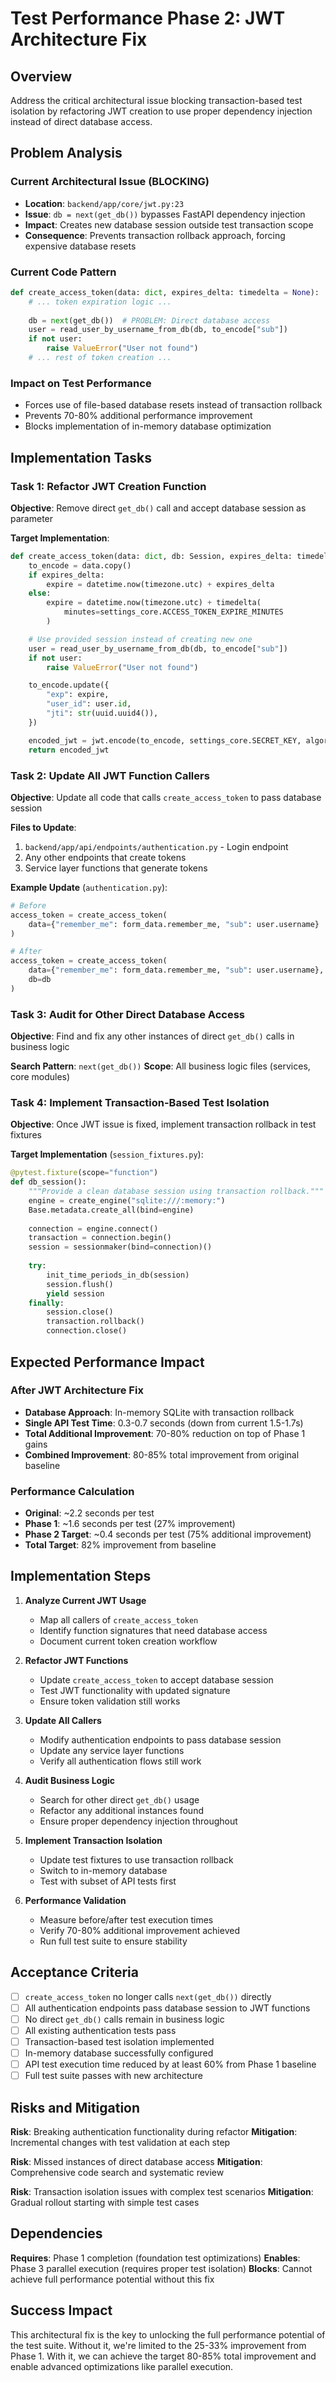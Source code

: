 # Test Performance Phase 2: JWT Architecture Fix

## Overview
Address the critical architectural issue blocking transaction-based test isolation by refactoring JWT creation to use proper dependency injection instead of direct database access.

## Problem Analysis

### Current Architectural Issue (BLOCKING)
- **Location**: `backend/app/core/jwt.py:23`
- **Issue**: `db = next(get_db())` bypasses FastAPI dependency injection
- **Impact**: Creates new database session outside test transaction scope
- **Consequence**: Prevents transaction rollback approach, forcing expensive database resets

### Current Code Pattern
```python
def create_access_token(data: dict, expires_delta: timedelta = None):
    # ... token expiration logic ...
    
    db = next(get_db())  # PROBLEM: Direct database access
    user = read_user_by_username_from_db(db, to_encode["sub"])
    if not user:
        raise ValueError("User not found")
    # ... rest of token creation ...
```

### Impact on Test Performance
- Forces use of file-based database resets instead of transaction rollback
- Prevents 70-80% additional performance improvement
- Blocks implementation of in-memory database optimization

## Implementation Tasks

### Task 1: Refactor JWT Creation Function
**Objective**: Remove direct `get_db()` call and accept database session as parameter

**Target Implementation**:
```python
def create_access_token(data: dict, db: Session, expires_delta: timedelta = None):
    to_encode = data.copy()
    if expires_delta:
        expire = datetime.now(timezone.utc) + expires_delta
    else:
        expire = datetime.now(timezone.utc) + timedelta(
            minutes=settings_core.ACCESS_TOKEN_EXPIRE_MINUTES
        )

    # Use provided session instead of creating new one
    user = read_user_by_username_from_db(db, to_encode["sub"])
    if not user:
        raise ValueError("User not found")

    to_encode.update({
        "exp": expire,
        "user_id": user.id,
        "jti": str(uuid.uuid4()),
    })

    encoded_jwt = jwt.encode(to_encode, settings_core.SECRET_KEY, algorithm="HS256")
    return encoded_jwt
```

### Task 2: Update All JWT Function Callers
**Objective**: Update all code that calls `create_access_token` to pass database session

**Files to Update**:
1. `backend/app/api/endpoints/authentication.py` - Login endpoint
2. Any other endpoints that create tokens
3. Service layer functions that generate tokens

**Example Update** (`authentication.py`):
```python
# Before
access_token = create_access_token(
    data={"remember_me": form_data.remember_me, "sub": user.username}
)

# After  
access_token = create_access_token(
    data={"remember_me": form_data.remember_me, "sub": user.username},
    db=db
)
```

### Task 3: Audit for Other Direct Database Access
**Objective**: Find and fix any other instances of direct `get_db()` calls in business logic

**Search Pattern**: `next(get_db())`
**Scope**: All business logic files (services, core modules)

### Task 4: Implement Transaction-Based Test Isolation
**Objective**: Once JWT issue is fixed, implement transaction rollback in test fixtures

**Target Implementation** (`session_fixtures.py`):
```python
@pytest.fixture(scope="function")
def db_session():
    """Provide a clean database session using transaction rollback."""
    engine = create_engine("sqlite:///:memory:")
    Base.metadata.create_all(bind=engine)
    
    connection = engine.connect()
    transaction = connection.begin()
    session = sessionmaker(bind=connection)()
    
    try:
        init_time_periods_in_db(session)
        session.flush()
        yield session
    finally:
        session.close()
        transaction.rollback()
        connection.close()
```

## Expected Performance Impact

### After JWT Architecture Fix
- **Database Approach**: In-memory SQLite with transaction rollback
- **Single API Test Time**: 0.3-0.7 seconds (down from current 1.5-1.7s)
- **Total Additional Improvement**: 70-80% reduction on top of Phase 1 gains
- **Combined Improvement**: 80-85% total improvement from original baseline

### Performance Calculation
- **Original**: ~2.2 seconds per test
- **Phase 1**: ~1.6 seconds per test (27% improvement)
- **Phase 2 Target**: ~0.4 seconds per test (75% additional improvement)
- **Total Target**: 82% improvement from baseline

## Implementation Steps

1. **Analyze Current JWT Usage**
   - Map all callers of `create_access_token`
   - Identify function signatures that need database access
   - Document current token creation workflow

2. **Refactor JWT Functions**
   - Update `create_access_token` to accept database session
   - Test JWT functionality with updated signature
   - Ensure token validation still works

3. **Update All Callers**
   - Modify authentication endpoints to pass database session
   - Update any service layer functions
   - Verify all authentication flows still work

4. **Audit Business Logic**
   - Search for other direct `get_db()` usage
   - Refactor any additional instances found
   - Ensure proper dependency injection throughout

5. **Implement Transaction Isolation**
   - Update test fixtures to use transaction rollback
   - Switch to in-memory database
   - Test with subset of API tests first

6. **Performance Validation**
   - Measure before/after test execution times
   - Verify 70-80% additional improvement achieved
   - Run full test suite to ensure stability

## Acceptance Criteria

- [ ] `create_access_token` no longer calls `next(get_db())` directly
- [ ] All authentication endpoints pass database session to JWT functions
- [ ] No direct `get_db()` calls remain in business logic
- [ ] All existing authentication tests pass
- [ ] Transaction-based test isolation implemented
- [ ] In-memory database successfully configured
- [ ] API test execution time reduced by at least 60% from Phase 1 baseline
- [ ] Full test suite passes with new architecture

## Risks and Mitigation

**Risk**: Breaking authentication functionality during refactor
**Mitigation**: Incremental changes with test validation at each step

**Risk**: Missed instances of direct database access
**Mitigation**: Comprehensive code search and systematic review

**Risk**: Transaction isolation issues with complex test scenarios
**Mitigation**: Gradual rollout starting with simple test cases

## Dependencies

**Requires**: Phase 1 completion (foundation test optimizations)
**Enables**: Phase 3 parallel execution (requires proper test isolation)
**Blocks**: Cannot achieve full performance potential without this fix

## Success Impact

This architectural fix is the key to unlocking the full performance potential of the test suite. Without it, we're limited to the 25-33% improvement from Phase 1. With it, we can achieve the target 80-85% total improvement and enable advanced optimizations like parallel execution.